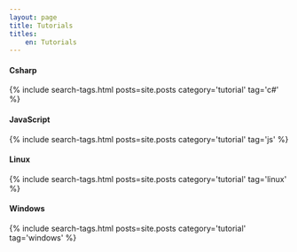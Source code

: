 ```yaml
---
layout: page
title: Tutorials
titles:
    en: Tutorials
---
```


#### Csharp

{% include search-tags.html posts=site.posts category='tutorial' tag='c#' %}

#### JavaScript

{% include search-tags.html posts=site.posts category='tutorial' tag='js' %}

#### Linux

{% include search-tags.html posts=site.posts category='tutorial' tag='linux' %}

#### Windows

{% include search-tags.html posts=site.posts category='tutorial' tag='windows' %}
